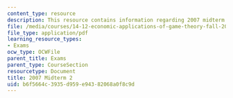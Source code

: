 ```yaml
---
content_type: resource
description: This resource contains information regarding 2007 midterm 2.
file: /media/courses/14-12-economic-applications-of-game-theory-fall-2012/b6f5664c3935d959e94382068a0f8c9d_MIT14_12F12_midt2_2007.pdf
file_type: application/pdf
learning_resource_types:
- Exams
ocw_type: OCWFile
parent_title: Exams
parent_type: CourseSection
resourcetype: Document
title: 2007 Midterm 2
uid: b6f5664c-3935-d959-e943-82068a0f8c9d
---
```

